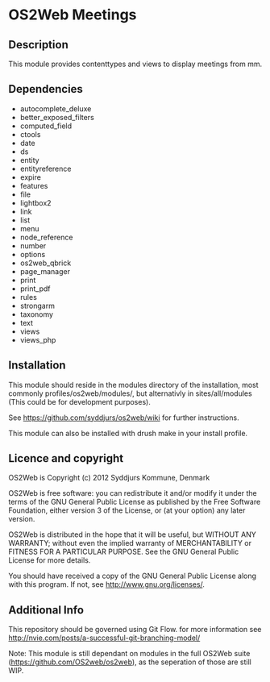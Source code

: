 OS2Web Meetings
==============================

Description
-----------
This module provides contenttypes and views to display meetings from mm.

Dependencies
-----------
- autocomplete_deluxe
- better_exposed_filters
- computed_field
- ctools
- date
- ds
- entity
- entityreference
- expire
- features
- file
- lightbox2
- link
- list
- menu
- node_reference
- number
- options
- os2web_qbrick
- page_manager
- print
- print_pdf
- rules
- strongarm
- taxonomy
- text
- views
- views_php

Installation
-----------
This module should reside in the modules directory of the installation,
most commonly profiles/os2web/modules/, but alternativly in sites/all/modules
(This could be for development purposes).

See https://github.com/syddjurs/os2web/wiki for further instructions.

This module can also be installed with drush make in your install profile.

Licence and copyright
---------------------
OS2Web is Copyright (c) 2012 Syddjurs Kommune, Denmark

OS2Web is free software: you can redistribute it and/or modify
it under the terms of the GNU General Public License as published by
the Free Software Foundation, either version 3 of the License, or
(at your option) any later version.

OS2Web is distributed in the hope that it will be useful,
but WITHOUT ANY WARRANTY; without even the implied warranty of
MERCHANTABILITY or FITNESS FOR A PARTICULAR PURPOSE.  See the
GNU General Public License for more details.

You should have received a copy of the GNU General Public License
along with this program.  If not, see <http://www.gnu.org/licenses/>.

Additional Info
---------------
This repository should be governed using Git Flow. for more information see
http://nvie.com/posts/a-successful-git-branching-model/

Note: This module is still dependant on modules in the full OS2Web suite
(https://github.com/OS2web/os2web), as the seperation of those are still WIP.
